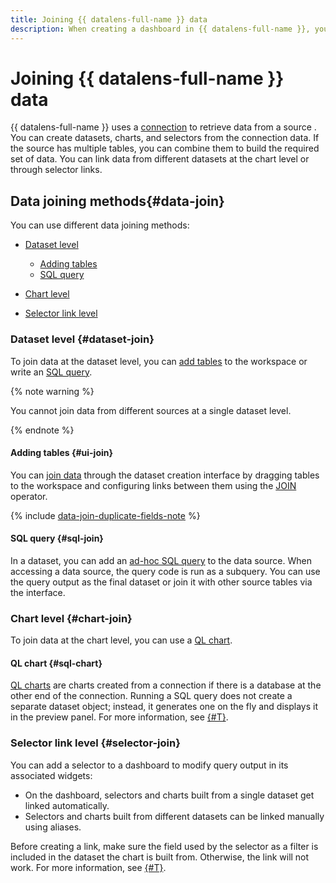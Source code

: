 ```yaml
---
title: Joining {{ datalens-full-name }} data
description: When creating a dashboard in {{ datalens-full-name }}, you might want to use a link that determines how a selector affects one or more charts and other selectors. You can use links to filter the values of selectors and charts. This article describes how to join data from different datasets to set up links between widgets.
---
```


# Joining {{ datalens-full-name }} data

{{ datalens-full-name }} uses a [connection](connection.md) to retrieve data from a source . You can create datasets, charts, and selectors from the connection data. If the source has multiple tables, you can combine them to build the required set of data. You can link data from different datasets at the chart level or through selector links.

## Data joining methods{#data-join}

You can use different data joining methods:

* [Dataset level](#dataset-join)

  * [Adding tables](#ui-join)
  * [SQL query](#sql-join)

* [Chart level](#chart-join)


* [Selector link level](#selector-join)

### Dataset level {#dataset-join}

To join data at the dataset level, you can [add tables](#ui-join) to the workspace or write an [SQL query](#sql-join).

{% note warning %}

You cannot join data from different sources at a single dataset level.

{% endnote %}

#### Adding tables {#ui-join}

You can [join data](../dataset/create-dataset.md#links) through the dataset creation interface by dragging tables to the workspace and configuring links between them using the [JOIN](../dataset/data-model.md#source) operator.

{% include [data-join-duplicate-fields-note](../../_includes/datalens/datalens-data-join-duplicate-fields-note.md) %}

#### SQL query {#sql-join}

In a dataset, you can add an [ad-hoc SQL query](../dataset/settings.md#sql-request-in-datatset) to the data source. When accessing a data source, the query code is run as a subquery. You can use the query output as the final dataset or join it with other source tables via the interface.

### Chart level {#chart-join}


To join data at the chart level, you can use a [QL chart](#sql-chart).


#### QL chart {#sql-chart}

[QL charts](chart/index.md#sql-charts) are charts created from a connection if there is a database at the other end of the connection. Running a SQL query does not create a separate dataset object; instead, it generates one on the fly and displays it in the preview panel. For more information, see [{#T}](../operations/chart/create-sql-chart.md).


### Selector link level {#selector-join}

You can add a selector to a dashboard to modify query output in its associated widgets:

* On the dashboard, selectors and charts built from a single dataset get linked automatically.
* Selectors and charts built from different datasets can be linked manually using aliases.

Before creating a link, make sure the field used by the selector as a filter is included in the dataset the chart is built from. Otherwise, the link will not work. For more information, see [{#T}](../operations/dashboard/create-alias.md).


